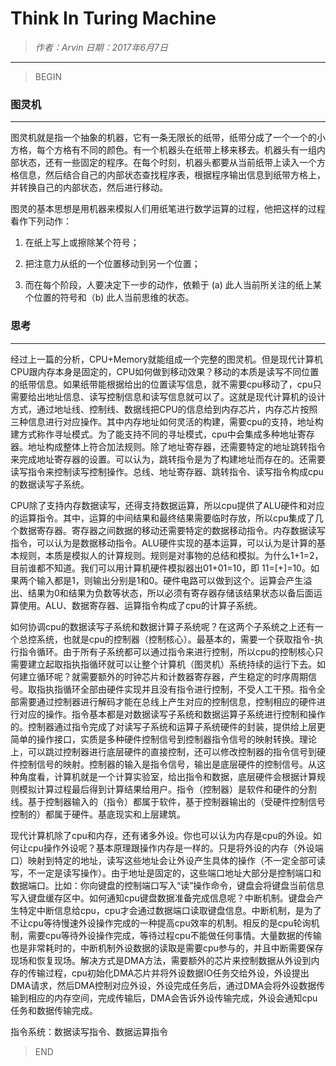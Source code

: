 
# Think In Turing Machine

> *作者：Arvin 日期：2017年6月7日*

----------------------------------------

>BEGIN

### 图灵机

-----------------------------------------

图灵机就是指一个抽象的机器，它有一条无限长的纸带，纸带分成了一个一个的小方格，每个方格有不同的颜色。有一个机器头在纸带上移来移去。机器头有一组内部状态，还有一些固定的程序。在每个时刻，机器头都要从当前纸带上读入一个方格信息，然后结合自己的内部状态查找程序表，根据程序输出信息到纸带方格上，并转换自己的内部状态，然后进行移动。

图灵的基本思想是用机器来模拟人们用纸笔进行数学运算的过程，他把这样的过程看作下列动作：

1. 在纸上写上或擦除某个符号；

2. 把注意力从纸的一个位置移动到另一个位置；

3. 而在每个阶段，人要决定下一步的动作，依赖于 (a) 此人当前所关注的纸上某个位置的符号和（b) 此人当前思维的状态。

### 思考

-------------------------------------------

经过上一篇的分析，CPU+Memory就能组成一个完整的图灵机。但是现代计算机CPU跟内存本身是固定的，CPU如何做到移动效果？移动的本质是读写不同位置的纸带信息。如果纸带能根据给出的位置读写信息，就不需要cpu移动了，cpu只需要给出地址信息、读写控制信息和读写信息就可以了。这就是现代计算机的设计方式，通过地址线、控制线、数据线把CPU的信息给到内存芯片，内存芯片按照三种信息进行对应操作。其中内存地址如何灵活的构建，需要cpu的支持，地址构建方式称作寻址模式。为了能支持不同的寻址模式，cpu中会集成多种地址寄存器。地址构成整体上符合加法规则。除了地址寄存器，还需要特定的地址跳转指令来完成地址寄存器的设置。可以认为，跳转指令是为了构建地址而存在的。还需要读写指令来控制读写控制操作。总线、地址寄存器、跳转指令、读写指令构成cpu的数据读写子系统。

CPU除了支持内存数据读写，还得支持数据运算，所以cpu提供了ALU硬件和对应的运算指令。其中，运算的中间结果和最终结果需要临时存放，所以cpu集成了几个数据寄存器。寄存器之间数据的移动还需要特定的数据移动指令。内存数据读写指令，可以认为是数据移动指令。ALU硬件实现的基本运算，可以认为是计算的基本规则，本质是模拟人的计算规则。规则是对事物的总结和模拟。为什么1+1=2，目前谁都不知道。我们可以用计算机硬件模拟器出01+01=10，即 11=[+]=10。如果两个输入都是1，则输出分别是1和0。硬件电路可以做到这个。运算会产生溢出、结果为0和结果为负数等状态，所以必须有寄存器存储该结果状态以备后面运算使用。ALU、数据寄存器、运算指令构成了cpu的计算子系统。

如何协调cpu的数据读写子系统和数据计算子系统呢？在这两个子系统之上还有一个总控系统，也就是cpu的控制器（控制核心）。最基本的，需要一个获取指令-执行指令循环。由于所有子系统都可以通过指令来进行控制，所以cpu的控制核心只需要建立起取指执指循环就可以让整个计算机（图灵机）系统持续的运行下去。如何建立循环呢？就需要额外的时钟芯片和计数器寄存器，产生稳定的时序周期信号。取指执指循环全部由硬件实现并且没有指令进行控制，不受人工干预。指令全部需要通过控制器进行解码才能在总线上产生对应的控制信息，控制相应的硬件进行对应的操作。指令基本都是对数据读写子系统和数据运算子系统进行控制和操作的。控制器通过指令完成了对读写子系统和运算子系统硬件的封装，提供给上层更简单的操作接口，实质是多种硬件控制信号到控制器指令信号的映射转换。理论上，可以跳过控制器进行底层硬件的直接控制，还可以修改控制器的指令信号到硬件控制信号的映射。控制器的输入是指令信号，输出是底层硬件的控制信号。从这种角度看，计算机就是一个计算实验室，给出指令和数据，底层硬件会根据计算规则模拟计算过程最后得到计算结果给用户。指令（控制器）是软件和硬件的分割线。基于控制器输入的（指令）都属于软件，基于控制器输出的（受硬件控制信号控制的）都属于硬件。基底现实和上层建筑。

现代计算机除了cpu和内存，还有诸多外设。你也可以认为内存是cpu的外设。如何让cpu操作外设呢？基本原理跟操作内存是一样的。只是将外设的内存（外设端口）映射到特定的地址，读写这些地址会让外设产生具体的操作（不一定全部可读写，不一定是读写操作）。由于地址是固定的，这些端口地址大部分是控制端口和数据端口。比如：你向键盘的控制端口写入“读”操作命令，键盘会将键盘当前信息写入键盘缓存区中。如何通知cpu键盘数据准备完成信息呢？中断机制。键盘会产生特定中断信息给cpu，cpu才会通过数据端口读取键盘信息。中断机制，是为了不让cpu等待慢速外设操作完成的一种提高cpu效率的机制。相反的是cpu轮询机制，需要cpu等待外设操作完成，等待过程cpu不能做任何事情。大量数据的传输也是非常耗时的，中断机制外设数据的读取是需要cpu参与的，并且中断需要保存现场和恢复现场。解决方式是DMA方法，需要额外的芯片来控制数据从外设到内存的传输过程，cpu初始化DMA芯片并将外设数据IO任务交给外设，外设提出DMA请求，然后DMA控制对应外设，外设完成任务后，通过DMA会将外设数据传输到相应的内存空间，完成传输后，DMA会告诉外设传输完成，外设会通知cpu任务和数据传输完成。

指令系统：数据读写指令、数据运算指令


>END
